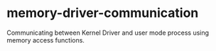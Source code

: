 # memory-driver-communication
Communicating between Kernel Driver and user mode process using memory access functions.
